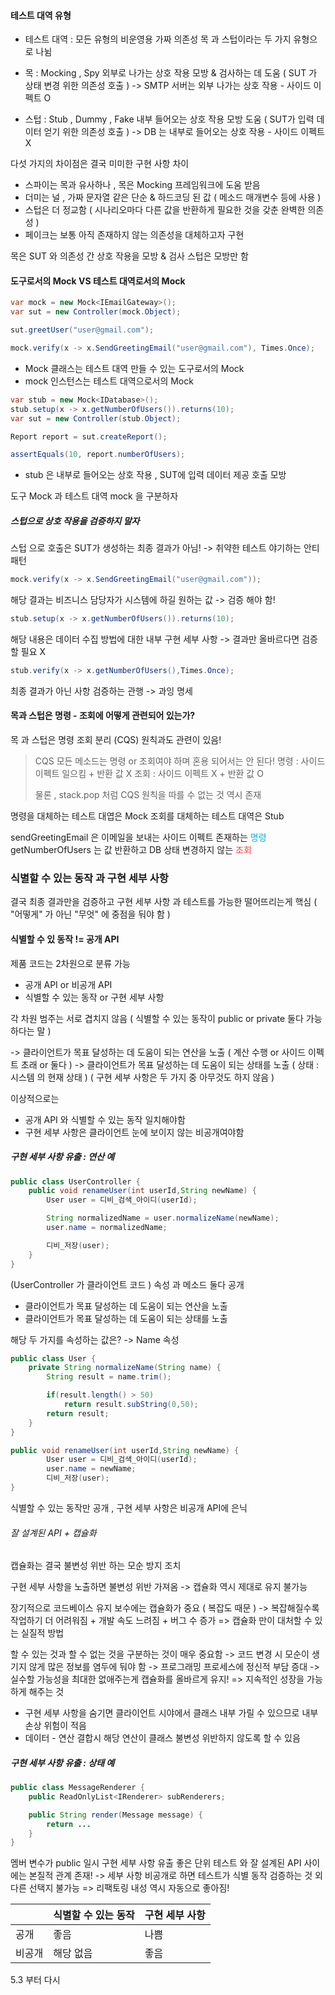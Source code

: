 #### 테스트 대역 유형

- 테스트 대역 : 모든 유형의 비운영용 가짜 의존성
목 과 스텁이라는 두 가지 유형으로 나뉨

- 목 : Mocking , Spy
외부로 나가는 상호 작용 모방 & 검사하는 데 도움 ( SUT 가 상태 변경 위한 의존성 호출 )
-> SMTP 서버는 외부 나가는 상호 작용 - 사이드 이펙트 O

- 스텁 : Stub , Dummy , Fake
내부 들어오는 상호 작용 모방 도움 ( SUT가 입력 데이터 얻기 위한 의존성 호출 )
-> DB 는 내부로 들어오는 상호 작용 - 사이드 이펙트 X 

다섯 가지의 차이점은 결국 미미한 구현 사항 차이

- 스파이는 목과 유사하나 , 목은 Mocking 프레임워크에 도움 받음
- 더미는 널 , 가짜 문자열 같은 단순 & 하드코딩 된 값 ( 메소드 매개변수 등에 사용 )
- 스텁은 더 정교함 ( 시나리오마다 다른 값을 반환하게 필요한 것을 갖춘 완벽한 의존성 )
- 페이크는 보통 아직 존재하지 않는 의존성을 대체하고자 구현

목은 SUT 와 의존성 간 상호 작용을 모방 & 검사
스텁은 모방만 함

#### 도구로서의 Mock VS 테스트 대역로서의 Mock

```java
var mock = new Mock<IEmailGateway>();
var sut = new Controller(mock.Object);

sut.greetUser("user@gmail.com");

mock.verify(x -> x.SendGreetingEmail("user@gmail.com"), Times.Once);
```

- Mock 클래스는 테스트 대역 만들 수 있는 도구로서의 Mock
- mock 인스턴스는 테스트 대역으로서의 Mock

```java
var stub = new Mock<IDatabase>();
stub.setup(x -> x.getNumberOfUsers()).returns(10);
var sut = new Controller(stub.Object);

Report report = sut.createReport();

assertEquals(10, report.numberOfUsers);
```

- stub 은 내부로 들어오는 상호 작용 , SUT에 입력 데이터 제공 호출 모방

도구 Mock 과 테스트 대역 mock 을 구분하자

##### 스텁으로 상호 작용을 검증하지 말자

스텁 으로 호출은 SUT가 생성하는 최종 결과가 아님! 
-> 취약한 테스트 야기하는 안티 패턴

```java
mock.verify(x -> x.SendGreetingEmail("user@gmail.com"));
```

해당 결과는 비즈니스 담당자가 시스템에 하길 원하는 값 -> 검증 해야 함!

```java
stub.setup(x -> x.getNumberOfUsers()).returns(10);
```

해당 내용은 데이터 수집 방법에 대한 내부 구현 세부 사항
-> 결과만 올바르다면 검증할 필요 X

```java
stub.verify(x -> x.getNumberOfUsers(),Times.Once);
```

최종 결과가 아닌 사항 검증하는 관행
-> 과잉 명세

#### 목과 스텁은 명령 - 조회에 어떻게 관련되어 있는가?

목 과 스텁은 명령 조회 분리 (CQS) 원칙과도 관련이 있음!

> CQS
> 모든 메소드는 명령 or 조회여야 하며
> 혼용 되어서는 안 된다!
> 명령 : 사이드 이펙트 일으킴 + 반환 값 X
> 조회 : 사이드 이펙트 X + 반환 값 O
> 
> 물론 , stack.pop 처럼 CQS 원칙을 따를 수 없는 것 역시 존재

명령을 대체하는 테스트 대엽은 Mock
조회를 대체하는 테스트 대역은 Stub

sendGreetingEmail 은 이메일을 보내는 사이드 이펙트 존재하는 <span style="color:#00b0f0">명령</span> 
getNumberOfUsers 는 값 반환하고 DB 상태 변경하지 않는 <span style="color:#fb3c3c">조회</span> 

### 식별할 수 있는 동작 과 구현 세부 사항

결국 최종 결과만을 검증하고 
구현 세부 사항 과 테스트를 가능한 떨어뜨리는게 핵심
( "어떻게" 가 아닌 "무엇" 에 중점을 둬야 함 )

#### 식별할 수 있 동작 != 공개 API

제품 코드는 2차원으로 분류 가능

- 공개 API or 비공개 API
- 식별할 수 있는 동작 or 구현 세부 사항

각 차원 범주는 서로 겹치지 않음
( 식별할 수 있는 동작이 public or private 둘다 가능 하다는 말 )

-> 클라이언트가 목표 달성하는 데 도움이 되는 연산을 노출 ( 계산 수행 or 사이드 이펙트 초래 or 둘다 )
-> 클라이언트가 목표 달성하는 데 도움이 되는 상태를 노출 ( 상태 : 시스템 의 현재 상태 )
( 구현 세부 사항은 두 가지 중 아무것도 하지 않음 )

이상적으로는 
- 공개 API 와 식별할 수 있는 동작 일치해야함
- 구현 세부 사항은 클라이언트 눈에 보이지 않는 비공개여야함
##### 구현 세부 사항 유출 : 연산 예
```java
public class UserController {
	public void renameUser(int userId,String newName) {
		User user = 디비_검색_아이디(userId);

		String normalizedName = user.normalizeName(newName);
		user.name = normalizedName;

		디비_저장(user);
	}
}
```
(UserController 가 클라이언트 코드 )
속성 과 메소드 둘다 공개

- 클라이언트가 목표 달성하는 데 도움이 되는 연산을 노출
- 클라이언트가 목표 달성하는 데 도움이 되는 상태를 노출

해당 두 가지를 속성하는 값은?
-> Name 속성

```java
public class User {
	private String normalizeName(String name) {
		String result = name.trim();

		if(result.length() > 50)
			return result.subString(0,50);
		return result;
	}
}

public void renameUser(int userId,String newName) {
		User user = 디비_검색_아이디(userId);
		user.name = newName;
		디비_저장(user);
}
```

식별할 수 있는 동작만 공개 , 구현 세부 사항은 비공개 API에 은닉
###### 잘 설계된 API + 캡슐화

캡슐화는 결국 불변성 위반 하는 모순 방지 조치

구현 세부 사항을 노출하면 불변성 위반 가져옴 -> 캡슐화 역시 제대로 유지 불가능

장기적으로 코드베이스 유지 보수에는 캡슐화가 중요 ( 복잡도 때문 )
-> 복잡해질수록 작업하기 더 어려워짐 + 개발 속도 느려짐 + 버그 수 증가
=> 캡슐화 만이 대처할 수 있는 실질적 방법

할 수 있는 것과 할 수 없는 것을 구분하는 것이 매우 중요함
-> 코드 변경 시 모순이 생기지 않게 많은 정보를 염두에 둬야 함
-> 프로그래밍 프로세스에 정신적 부담 증대
-> 실수할 가능성을 최대한 없애주는게 캡슐화를 올바르게 유지!
=> 지속적인 성장을 가능하게 해주는 것

- 구현 세부 사항을 숨기면 클라이언트 시야에서 클래스 내부 가릴 수 있으므로 내부 손상 위험이 적음
- 데이터 - 연산 결합시 해당 연산이 클래스 불변성 위반하지 않도록 할 수 있음
##### 구현 세부 사항 유출 : 상태 예

```java
public class MessageRenderer {
	public ReadOnlyList<IRenderer> subRenderers;

	public String render(Message message) {
		return ...
	}
}
```

멤버 변수가 public 일시 구현 세부 사항 유출
좋은 단위 테스트 와 잘 설계된 API 사이에는 본질적 관계 존재!
-> 세부 사항 비공개로 하면 테스트가 식별 동작 검증하는 것 외 다른 선택지 불가능
=> 리팩토링 내성 역시 자동으로 좋아짐!

|     | 식별할 수 있는 동작 | 구현 세부 사항 |
| :-- | :---------- | :------- |
| 공개  | 좋음          | 나쁨       |
| 비공개 | 해당 없음       | 좋음       |
5.3 부터 다시
